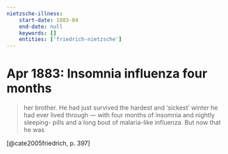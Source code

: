 ```yaml
---
nietzsche-illness:
    start-date: 1883-04
    end-date: null
    keywords: []
    entities: ['friedrich-nietzsche']
---
```


# Apr 1883: Insomnia influenza four months

> her brother. He had just survived the hardest and ‘sickest’ winter he had
> ever lived through — with four months of insomnia and nightly sleeping- pills
> and a long bout of malaria-like influenza. But now that he was

[@cate2005friedrich, p. 397]
